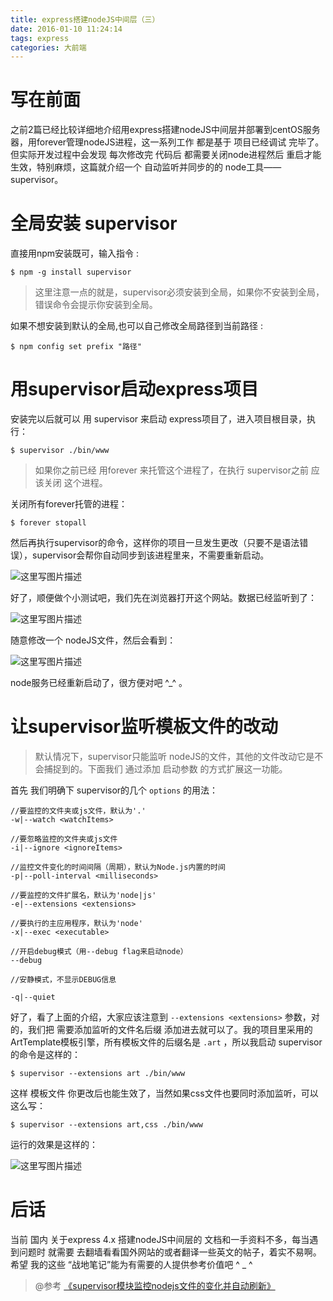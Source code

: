 ```yaml
---
title: express搭建nodeJS中间层（三）
date: 2016-01-10 11:24:14
tags: express
categories: 大前端
---
```


# 写在前面
之前2篇已经比较详细地介绍用express搭建nodeJS中间层并部署到centOS服务器，用forever管理nodeJS进程，这一系列工作 都是基于 项目已经调试 完毕了。但实际开发过程中会发现 每次修改完 代码后 都需要关闭node进程然后 重启才能生效，特别麻烦，这篇就介绍一个 自动监听并同步的的 node工具——supervisor。

<!--more-->

# 全局安装 supervisor
直接用npm安装既可，输入指令 :
```
$ npm -g install supervisor
```
> 这里注意一点的就是，supervisor必须安装到全局，如果你不安装到全局，错误命令会提示你安装到全局。

如果不想安装到默认的全局,也可以自己修改全局路径到当前路径 :
```
$ npm config set prefix "路径"
```

# 用supervisor启动express项目
安装完以后就可以 用 supervisor 来启动 express项目了，进入项目根目录，执行：
```
$ supervisor ./bin/www
```
> 如果你之前已经 用forever 来托管这个进程了，在执行 supervisor之前 应该关闭 这个进程。

关闭所有forever托管的进程：
```
$ forever stopall
```
然后再执行supervisor的命令，这样你的项目一旦发生更改（只要不是语法错误），supervisor会帮你自动同步到该进程里来，不需要重新启动。

![这里写图片描述](http://img.blog.csdn.net/20151225164959721)

好了，顺便做个小测试吧，我们先在浏览器打开这个网站。数据已经监听到了：

![这里写图片描述](http://img.blog.csdn.net/20151225165151911)

随意修改一个 nodeJS文件，然后会看到：

![这里写图片描述](http://img.blog.csdn.net/20151225170051429)

node服务已经重新启动了，很方便对吧  ^_^ 。

# 让supervisor监听模板文件的改动
> 默认情况下，supervisor只能监听 nodeJS的文件，其他的文件改动它是不会捕捉到的。下面我们 通过添加 启动参数 的方式扩展这一功能。

首先 我们明确下 supervisor的几个 `options` 的用法：
```
//要监控的文件夹或js文件，默认为'.'
-w|--watch <watchItems>

//要忽略监控的文件夹或js文件  
-i|--ignore <ignoreItems>

//监控文件变化的时间间隔（周期），默认为Node.js内置的时间
-p|--poll-interval <milliseconds>

//要监控的文件扩展名，默认为'node|js'
-e|--extensions <extensions>

//要执行的主应用程序，默认为'node'
-x|--exec <executable>

//开启debug模式（用--debug flag来启动node）
--debug

//安静模式，不显示DEBUG信息

-q|--quiet
```

好了，看了上面的介绍，大家应该注意到 `--extensions <extensions>` 参数，对的，我们把 需要添加监听的文件名后缀 添加进去就可以了。我的项目里采用的ArtTemplate模板引擎，所有模板文件的后缀名是 `.art` ，所以我启动 supervisor的命令是这样的：

```
$ supervisor --extensions art ./bin/www
```

这样 模板文件 你更改后也能生效了，当然如果css文件也要同时添加监听，可以这么写：

```
$ supervisor --extensions art,css ./bin/www
```
运行的效果是这样的：

![这里写图片描述](http://img.blog.csdn.net/20151225172944056)

# 后话
当前 国内 关于express 4.x 搭建nodeJS中间层的 文档和一手资料不多，每当遇到问题时 就需要 去翻墙看看国外网站的或者翻译一些英文的帖子，着实不易啊。希望 我的这些 “战地笔记”能为有需要的人提供参考价值吧 ^ _ ^

> @参考 [《supervisor模块监控nodejs文件的变化并自动刷新》](http://www.w3cfuns.com/blog-5468606-5410375.html)
